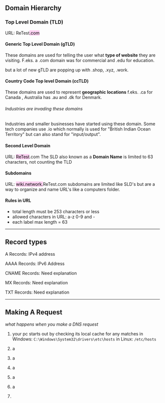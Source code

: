 ## Domain Hierarchy
### Top Level Domain (TLD)
URL: ReTest<mark style="background: #FFB8EBA6;">.com</mark>

#### Generic Top Level Domain (gTLD)
These domains are used for telling the user what **type of website** they are visiting. 
F.eks. a .com domain was for commercial and .edu for education.

but a lot of new gTLD are popping up with .shop, .xyz, .work.

#### Country Code Top level Domain (ccTLD)
These domains are used to represent **geographic locations** f.eks. .ca for Canada , Australia has .au and .dk for Denmark.
###### Industries are invading these domains
Industries and smaller businesses have started using these domain.
Some tech companies use .io which normally is used for "British Indian Ocean Territory" but can also stand for "input/output".






#### Second Level Domain
URL: <mark style="background: #FFB8EBA6;">ReTest</mark>.com
The SLD also known as a **Domain Name** is limited to 63 characters, not counting the TLD


#### Subdomains
URL: <mark style="background: #FFB8EBA6;">wiki.network.</mark>ReTest.com
subdomains are limited like SLD's but are a way to organize and name URL's like a computers folder.


#### Rules in URL
- total length must be 253 characters or less
- allowed characters in URL:
  a-z 0-9 and -
- each label max length = 63


-----

## Record types

A Records: IPv4 address

AAAA Records: IPv6 Address

CNAME Records: Need explanation 

MX Records: Need explanation

TXT Records: Need explanation

-----

## Making A Request
*what happens when you make a DNS request*

1. your pc starts out by checking its local cache for any matches
   in Windows: `C:\Windows\System32\drivers\etc\hosts`
   in Linux: `/etc/hosts` 
   
2. a
3. a
4. a
5. a
6. a
7. 

